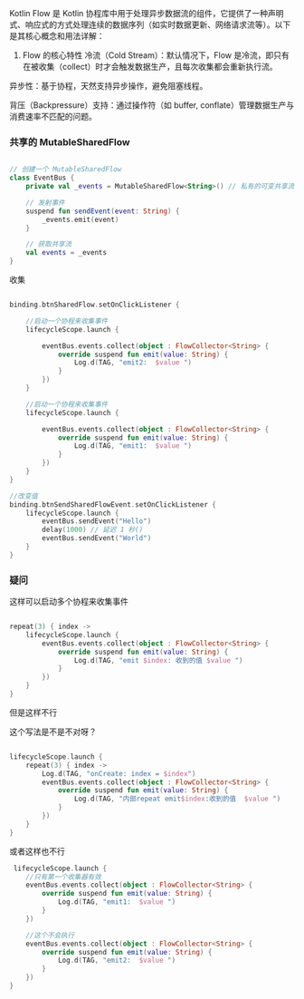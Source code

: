 Kotlin Flow 是 Kotlin 协程库中用于处理异步数据流的组件，它提供了一种声明式、响应式的方式处理连续的数据序列（如实时数据更新、网络请求流等）。以下是其核心概念和用法详解：


1. Flow 的核心特性
   冷流（Cold Stream）：默认情况下，Flow 是冷流，即只有在被收集（collect）时才会触发数据生产，且每次收集都会重新执行流。

异步性：基于协程，天然支持异步操作，避免阻塞线程。

背压（Backpressure）支持：通过操作符（如 buffer, conflate）管理数据生产与消费速率不匹配的问题。


### 共享的 MutableSharedFlow

```kotlin

// 创建一个 MutableSharedFlow
class EventBus {
    private val _events = MutableSharedFlow<String>() // 私有的可变共享流

    // 发射事件
    suspend fun sendEvent(event: String) {
        _events.emit(event)
    }

    // 获取共享流
    val events = _events
}
```

收集

```kotlin

binding.btnSharedFlow.setOnClickListener {

    //启动一个协程来收集事件
    lifecycleScope.launch {

        eventBus.events.collect(object : FlowCollector<String> {
            override suspend fun emit(value: String) {
                Log.d(TAG, "emit2:  $value ")
            }
        })
    }

    //启动一个协程来收集事件
    lifecycleScope.launch {

        eventBus.events.collect(object : FlowCollector<String> {
            override suspend fun emit(value: String) {
                Log.d(TAG, "emit1:  $value ")
            }
        })
    }
}

//改变值
binding.btnSendSharedFlowEvent.setOnClickListener {
    lifecycleScope.launch {
        eventBus.sendEvent("Hello")
        delay(1000) // 延迟 1 秒()
        eventBus.sendEvent("World")
    }
}
```

### 疑问

这样可以启动多个协程来收集事件

```kotlin   

repeat(3) { index ->
    lifecycleScope.launch {
        eventBus.events.collect(object : FlowCollector<String> {
            override suspend fun emit(value: String) {
                Log.d(TAG, "emit $index: 收到的值 $value ")
            }
        })
    }
}

```

但是这样不行

这个写法是不是不对呀？
```kotlin

lifecycleScope.launch {
    repeat(3) { index ->
        Log.d(TAG, "onCreate: index = $index")
        eventBus.events.collect(object : FlowCollector<String> {
            override suspend fun emit(value: String) {
                Log.d(TAG, "内部repeat emit$index:收到的值  $value ")
            }
        })
    }
}
```

或者这样也不行

```kotlin
 lifecycleScope.launch {
    //只有第一个收集器有效
    eventBus.events.collect(object : FlowCollector<String> {
        override suspend fun emit(value: String) {
            Log.d(TAG, "emit1:  $value ")
        }
    })

    //这个不会执行
    eventBus.events.collect(object : FlowCollector<String> {
        override suspend fun emit(value: String) {
            Log.d(TAG, "emit2:  $value ")
        }
    })
}
```